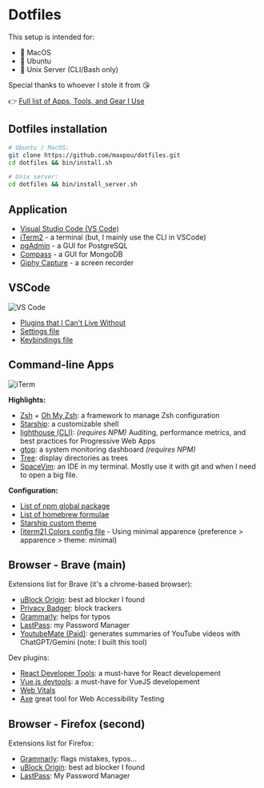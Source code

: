# Dotfiles

This setup is intended for: 

* :apple: MacOS
* :penguin: Ubuntu
* :penguin: Unix Server (CLI/Bash only)

Special thanks to whoever I stole it from :kissing_heart:

👉 [Full list of Apps, Tools, and Gear I Use](https://www.maxpou.fr/uses)

## Dotfiles installation

```bash
# Ubuntu / MacOS:
git clone https://github.com/maxpou/dotfiles.git
cd dotfiles && bin/install.sh

# Unix server:
cd dotfiles && bin/install_server.sh
```

## Application

* [Visual Studio Code (VS Code)](https://code.visualstudio.com)
* [iTerm2](https://iterm2.com/) - a terminal (but, I mainly use the CLI in VSCode)
* [pgAdmin](https://www.pgadmin.org) - a GUI for PostgreSQL
* [Compass](https://www.mongodb.com/products/tools/compass) - a GUI for MongoDB
* [Giphy Capture](https://giphy.com/apps/giphycapture) - a screen recorder

## VSCode

![VS Code](./.github/vscode.png)

* [Plugins that I Can't Live Without](./vscode/install_plugin.sh)
* [Settings file](./vscode/settings.json)
* [Keybindings file](./vscode/keybindings.json)


## Command-line Apps

![iTerm](./.github/terminal.png)

**Highlights:**  
* [Zsh](https://github.com/robbyrussell/oh-my-zsh/wiki/Installing-ZSH) + [Oh My Zsh](https://github.com/robbyrussell/oh-my-zsh): a framework to manage Zsh configuration
* [Starship](https://starship.rs/): a customizable shell
* [lighthouse (CLI)](https://github.com/GoogleChrome/lighthouse#cli-options): *(requires NPM)* Auditing, performance metrics, and best practices for Progressive Web Apps
* [gtop](https://github.com/aksakalli/gtop): a system monitoring dashboard *(requires NPM)*
* [Tree](https://formulae.brew.sh/formula/tree): display directories as trees
* [SpaceVim](https://spacevim.org): an IDE in my terminal. Mostly use it with git and when I need to open a big file.

**Configuration:**  
* [List of npm global package](./bin/install-npm-globals.sh)
* [List of homebrew formulae](./bin/install-brew.sh)
* [Starship custom theme](./starship.toml)
* [[iterm2] Colors config file](./iterm/md.itermcolors) - Using minimal apparence (preference > apparence > theme: minimal)

## Browser - Brave (main)

Extensions list for Brave (it's a chrome-based browser):

* [uBlock Origin](https://chrome.google.com/webstore/detail/ublock-origin/cjpalhdlnbpafiamejdnhcphjbkeiagm): best ad blocker I found
* [Privacy Badger](https://chrome.google.com/webstore/detail/privacy-badger/pkehgijcmpdhfbdbbnkijodmdjhbjlgp): block trackers
* [Grammarly](https://chrome.google.com/webstore/detail/grammarly-for-chrome/kbfnbcaeplbcioakkpcpgfkobkghlhen/related?hl=en): helps for typos
* [LastPass](https://chrome.google.com/webstore/detail/lastpass-free-password-ma/hdokiejnpimakedhajhdlcegeplioahd?hl=fr): my Password Manager
* [YoutubeMate (Paid)](https://chromewebstore.google.com/detail/youtubemate-get-the-gist/gfdoidpbnajnmfpibbcjlbdfbhmfaode): generates summaries of YouTube videos with ChatGPT/Gemini (note: I built this tool)

Dev plugins:
* [React Developer Tools](https://chrome.google.com/webstore/detail/react-developer-tools/fmkadmapgofadopljbjfkapdkoienihi): a must-have for React developement
* [Vue.js devtools](https://chrome.google.com/webstore/detail/vuejs-devtools/nhdogjmejiglipccpnnnanhbledajbpd): a must-have for VueJS developement
* [Web Vitals](https://chrome.google.com/webstore/detail/web-vitals/ahfhijdlegdabablpippeagghigmibma)
* [Axe](https://chrome.google.com/webstore/detail/axe-devtools-web-accessib/lhdoppojpmngadmnindnejefpokejbdd) great tool for Web Accessibility Testing

## Browser - Firefox (second)

Extensions list for Firefox:

* [Grammarly](https://addons.mozilla.org/fr/firefox/addon/grammarly-1/): flags mistakes, typos...
* [uBlock Origin](https://addons.mozilla.org/en-US/firefox/addon/momentumdash/): best ad blocker I found
* [LastPass](https://addons.mozilla.org/en-US/firefox/addon/lastpass-password-manager/): My Password Manager
